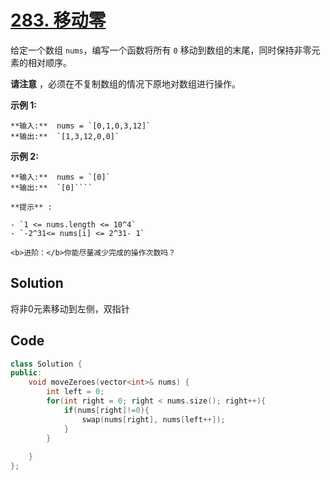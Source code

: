 # [283. 移动零](https://leetcode.cn/problems/move-zeroes/description/?envType=study-plan-v2&envId=top-100-liked)

给定一个数组 `nums`，编写一个函数将所有 `0` 移动到数组的末尾，同时保持非零元素的相对顺序。

**请注意** ，必须在不复制数组的情况下原地对数组进行操作。

**示例 1:** 

```
**输入:**  nums = `[0,1,0,3,12]`
**输出:**  `[1,3,12,0,0]`
```

**示例 2:** 

```
**输入:**  nums = `[0]`
**输出:**  `[0]````

**提示** :

- `1 <= nums.length <= 10^4`
- `-2^31<= nums[i] <= 2^31- 1`

<b>进阶：</b>你能尽量减少完成的操作次数吗？
```

## Solution

将非0元素移动到左侧，双指针

## Code

```c++
class Solution {
public:
    void moveZeroes(vector<int>& nums) {
        int left = 0;
        for(int right = 0; right < nums.size(); right++){
            if(nums[right]!=0){
                swap(nums[right], nums[left++]);
            }
        }
        
    }
};
```


